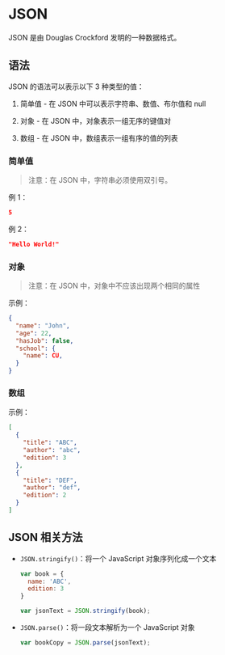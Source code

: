 # JSON

JSON 是由 Douglas Crockford 发明的一种数据格式。

## 语法

JSON 的语法可以表示以下 3 种类型的值：

1. 简单值 - 在 JSON 中可以表示字符串、数值、布尔值和 null

2. 对象 - 在 JSON 中，对象表示一组无序的键值对

3. 数组 - 在 JSON 中，数组表示一组有序的值的列表

### 简单值

> 注意：在 JSON 中，字符串必须使用双引号。

例 1：

```json
5
```

例 2：

```json
"Hello World!"
```

### 对象

> 注意：在 JSON 中，对象中不应该出现两个相同的属性

示例：

```json
{
  "name": "John",
  "age": 22,
  "hasJob": false,
  "school": {
    "name": CU,
  }
}
```

### 数组

示例：

```json
[
  {
    "title": "ABC",
    "author": "abc",
    "edition": 3
  },
  {
    "title": "DEF",
    "author": "def",
    "edition": 2
  }
]
```

## JSON 相关方法

- `JSON.stringify()`：将一个 JavaScript 对象序列化成一个文本

    ```js
    var book = {
      name: 'ABC',
      edition: 3
    }

    var jsonText = JSON.stringify(book);
    ```

- `JSON.parse()`：将一段文本解析为一个 JavaScript 对象

    ```js
    var bookCopy = JSON.parse(jsonText);
    ```